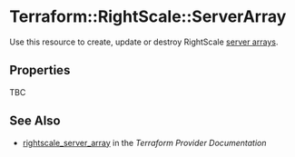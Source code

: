 # Terraform::RightScale::ServerArray

Use this resource to create, update or destroy RightScale [server arrays](http://reference.rightscale.com/api1.5/resources/ResourceServerArrays.html).

## Properties

TBC

## See Also

* [rightscale_server_array](https://www.terraform.io/docs/providers/rightscale/r/server_array.html) in the _Terraform Provider Documentation_